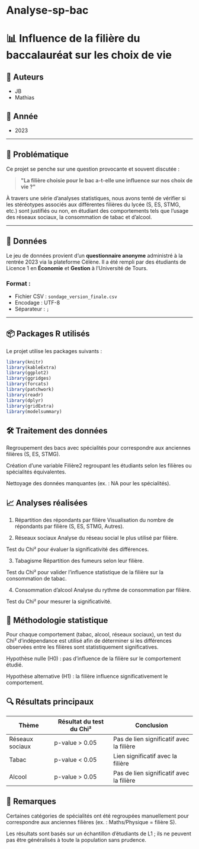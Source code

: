 # Analyse-sp-bac

# 📊 Influence de la filière du baccalauréat sur les choix de vie

## 👥 Auteurs
- JB  
- Mathias  

## 📅 Année
- 2023

---

## 🧠 Problématique

Ce projet se penche sur une question provocante et souvent discutée :  
> **"La filière choisie pour le bac a-t-elle une influence sur nos choix de vie ?"**

À travers une série d’analyses statistiques, nous avons tenté de vérifier si les stéréotypes associés aux différentes filières du lycée (S, ES, STMG, etc.) sont justifiés ou non, en étudiant des comportements tels que l’usage des réseaux sociaux, la consommation de tabac et d’alcool.

---

## 📂 Données

Le jeu de données provient d’un **questionnaire anonyme** administré à la rentrée 2023 via la plateforme Célène. Il a été rempli par des étudiants de Licence 1 en **Économie** et **Gestion** à l’Université de Tours.

### Format :
- Fichier CSV : `sondage_version_finale.csv`
- Encodage : UTF-8
- Séparateur : `;`

---

## 📦 Packages R utilisés

Le projet utilise les packages suivants :

```r
library(knitr)
library(kableExtra)
library(ggplot2)
library(ggridges)
library(forcats)
library(patchwork)
library(readr)
library(dplyr)
library(gridExtra)
library(modelsummary)
```

## **🛠 Traitement des données**

Regroupement des bacs avec spécialités pour correspondre aux anciennes filières (S, ES, STMG).

Création d’une variable Filière2 regroupant les étudiants selon les filières ou spécialités équivalentes.

Nettoyage des données manquantes (ex. : NA pour les spécialités).

## 📈 Analyses réalisées
1. Répartition des répondants par filière
Visualisation du nombre de répondants par filière (S, ES, STMG, Autres).

2. Réseaux sociaux
Analyse du réseau social le plus utilisé par filière.

Test du Chi² pour évaluer la significativité des différences.

3. Tabagisme
Répartition des fumeurs selon leur filière.

Test du Chi² pour valider l’influence statistique de la filière sur la consommation de tabac.

4. Consommation d’alcool
Analyse du rythme de consommation par filière.

Test du Chi² pour mesurer la significativité.

## 🧪 Méthodologie statistique
Pour chaque comportement (tabac, alcool, réseaux sociaux), un test du Chi² d’indépendance est utilisé afin de déterminer si les différences observées entre les filières sont statistiquement significatives.

Hypothèse nulle (H0) : pas d’influence de la filière sur le comportement étudié.

Hypothèse alternative (H1) : la filière influence significativement le comportement.

## 🔍 Résultats principaux

| Thème           | Résultat du test du Chi² | Conclusion                               |
| --------------- | ------------------------ | ---------------------------------------- |
| Réseaux sociaux | p-value > 0.05           | Pas de lien significatif avec la filière |
| Tabac           | p-value < 0.05           | Lien significatif avec la filière        |
| Alcool          | p-value > 0.05           | Pas de lien significatif avec la filière |

## 📝 Remarques
Certaines catégories de spécialités ont été regroupées manuellement pour correspondre aux anciennes filières (ex. : Maths/Physique = filière S).

Les résultats sont basés sur un échantillon d’étudiants de L1 ; ils ne peuvent pas être généralisés à toute la population sans prudence.

